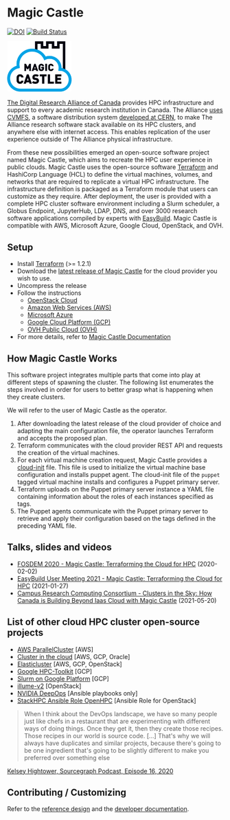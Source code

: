 # Magic Castle

<!-- markdown-link-check-disable-next-line -->
[![DOI](https://zenodo.org/badge/DOI/10.5281/zenodo.4895357.svg)](https://doi.org/10.5281/zenodo.4895357)
[![Build Status](https://github.com/ComputeCanada/magic_castle/actions/workflows/test.yaml/badge.svg)](https://github.com/ComputeCanada/magic_castle/actions/workflows/test.yaml)

<img src="https://github.com/computecanada/magic_castle/raw/assets/logo.png" width="150">

[The Digital Research Alliance of Canada](https://www.alliancecan.ca/) provides HPC infrastructure and support to every academic research institution in Canada. The Alliance [uses CVMFS](https://docs.alliancecan.ca/wiki/Accessing_CVMFS), a software distribution system [developed at CERN](https://cernvm.cern.ch/fs/), to make The Alliance research software stack available on its HPC clusters, and anywhere else with internet access. This enables replication of the user experience outside of The Alliance physical infrastructure.

From these new possibilities emerged an open-source software project named Magic Castle, which aims to recreate the HPC user experience in public clouds. Magic Castle uses the open-source software [Terraform](https://www.terraform.io) and HashiCorp Language (HCL) to define the virtual machines, volumes, and networks that are required to replicate a virtual HPC infrastructure. The infrastructure definition is packaged as a Terraform module that users can customize as they require. After deployment, the user is provided with a complete HPC cluster software environment including a Slurm scheduler, a Globus Endpoint, JupyterHub, LDAP, DNS, and over 3000 research software applications compiled by experts with [EasyBuild](https://github.com/easybuilders/easybuild). Magic Castle is compatible with AWS, Microsoft Azure, Google Cloud, OpenStack, and OVH.

## Setup

- Install [Terraform](https://releases.hashicorp.com/terraform/) (>= 1.2.1)
- Download the [latest release of Magic Castle](https://github.com/ComputeCanada/magic_castle/releases) for the cloud provider you wish to use.
- Uncompress the release
- Follow the instructions
  - [OpenStack Cloud](openstack/README.md)
  - [Amazon Web Services (AWS)](aws/README.md)
  - [Microsoft Azure](azure/README.md)
  - [Google Cloud Platform (GCP)](gcp/README.md)
  - [OVH Public Cloud (OVH)](ovh/README.md)
- For more details, refer to [Magic Castle Documentation](docs)

## How Magic Castle Works

This software project integrates multiple parts that come into play at
different steps of spawning the cluster. The following list
enumerates the steps involved in order for users to better
grasp what is happening when they create clusters.

We will refer to the user of Magic Castle as the operator.

1. After downloading the latest release of the cloud provider of choice
and adapting the main configuration file, the operator launches
Terraform and accepts the proposed plan.
2. Terraform communicates with the cloud provider REST API and requests
the creation of the virtual machines.
3. For each virtual machine creation request, Magic Castle
provides a [cloud-init](https://cloudinit.readthedocs.io/en/latest/) file. This
file is used to initialize the virtual machine base configuration and installs
puppet agent. The cloud-init file of the `puppet` tagged virtual machine installs
and configures a Puppet primary server.
4. Terraform uploads on the Puppet primary server instance a YAML file containing
information about the roles of each instances specified as tags.
5. The Puppet agents communicate with the Puppet primary server to retrieve
and apply their configuration based on the tags defined in the preceding YAML file.

## Talks, slides and videos

- [FOSDEM 2020 - Magic Castle: Terraforming the Cloud for HPC](https://fosdem.org/2020/schedule/event/magic_castle/) (2020-02-02)
- [EasyBuild User Meeting 2021 - Magic Castle: Terraforming the Cloud for HPC](https://www.youtube.com/watch?v=54ph7f2-AL4) (2021-01-27)
- [Campus Research Computing Consortium - Clusters in the Sky: How Canada is Building Beyond Iaas Cloud with Magic Castle](https://www.youtube.com/watch?v=jWCyUeGmm-8) (2021-05-20)

## List of other cloud HPC cluster open-source projects

- [AWS ParallelCluster](https://github.com/aws/aws-parallelcluster) [AWS]
- [Cluster in the cloud](https://github.com/clusterinthecloud) [AWS, GCP, Oracle]
- [Elasticluster](https://github.com/elasticluster/elasticluster) [AWS, GCP, OpenStack]
- [Google HPC-Toolkit](https://github.com/GoogleCloudPlatform/hpc-toolkit) [GCP]
- [Slurm on Google Platform](https://github.com/SchedMD/slurm-gcp) [GCP]
- [illume-v2](https://github.com/jamierajewski/illume-v2/) [OpenStack]
- [NVIDIA DeepOps](https://github.com/NVIDIA/deepops) [Ansible playbooks only]
- [StackHPC Ansible Role OpenHPC](https://github.com/stackhpc/ansible-role-openhpc) [Ansible Role for OpenStack]


> When I think about the DevOps landscape, we have so many people just like chefs in a restaurant that are experimenting with different ways of doing things. Once they get it, then they create those recipes. Those recipes in our world is source code. [...] That's why we will always have duplicates and similar projects, because there's going to be one ingredient that's going to be slightly different to make you preferred over something else

[Kelsey Hightower, Sourcegraph Podcast, Episode 16, 2020](https://about.sourcegraph.com/podcast/kelsey-hightower/)

## Contributing / Customizing

Refer to the [reference design](docs/design.md) and the [developer documentation](docs/developers.md).
